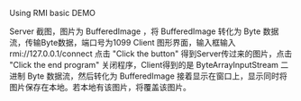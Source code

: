 Using RMI basic DEMO

Server 截图，图片为 BufferedImage ，将 BufferedImage 转化为 Byte 数据流，传输Byte数据，端口号为1099
Client 图形界面，输入框输入 rmi://127.0.0.1/connect 点击 "Click the button" 得到Server传过来的图片，点击 "Click the end program" 关闭程序，Client得到的是 ByteArrayInputStream 二进制 Byte 数据流，然后转化为 BufferedImage 接着显示在窗口上，显示同时将图片保存在本地。若本地有该图片，将覆盖该图片。